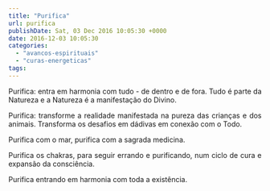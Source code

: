 ```yaml
---
title: "Purifica"
url: purifica
publishDate: Sat, 03 Dec 2016 10:05:30 +0000
date: 2016-12-03 10:05:30
categories: 
  - "avancos-espirituais"
  - "curas-energeticas"
tags: 
---
```

<p style="text-align: justify;">Purifica: entra em harmonia com tudo - de dentro e de fora. Tudo é parte da Natureza e a Natureza é a manifestação do Divino.</p>
<p style="text-align: justify;">Purifica: transforme a realidade manifestada na pureza das crianças e dos animais. Transforma os desafios em dádivas em conexão com o Todo.</p>
<p style="text-align: justify;">Purifica com o mar, purifica com a sagrada medicina.</p>
<p style="text-align: justify;">Purifica os chakras, para seguir errando e purificando, num ciclo de cura e expansão da consciência.</p>
<p style="text-align: justify;">Purifica entrando em harmonia com toda a existência.</p>
